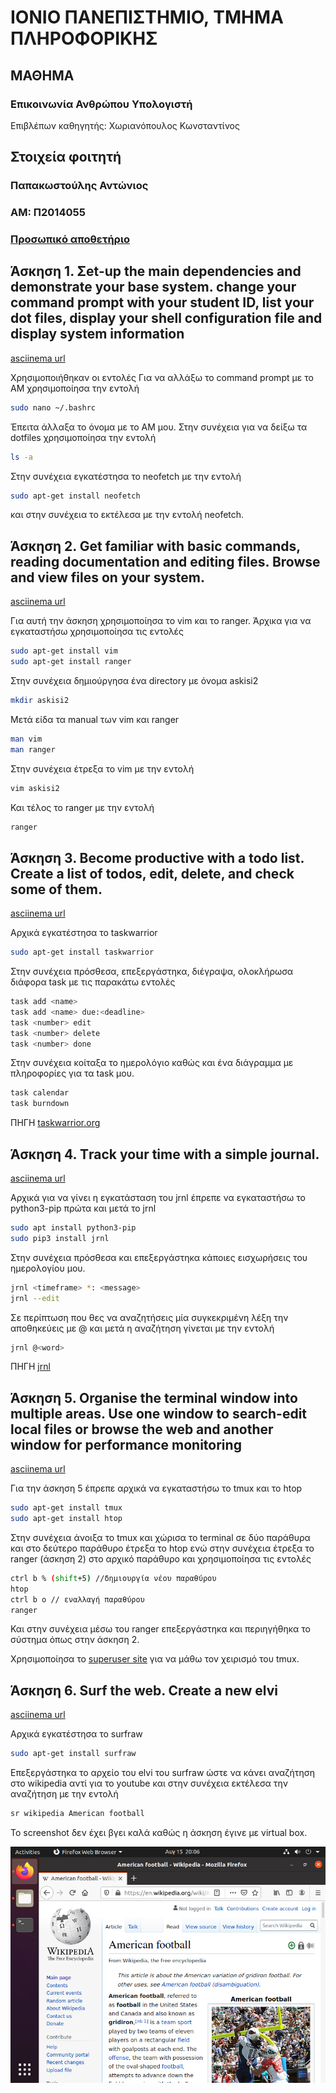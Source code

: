 # ΙΟΝΙΟ ΠΑΝΕΠΙΣΤΗΜΙΟ, ΤΜΗΜΑ ΠΛΗΡΟΦΟΡΙΚΗΣ 
## ΜΑΘΗΜΑ
### Επικοινωνία Ανθρώπου Υπολογιστή  
Επιβλέπων καθηγητής: Χωριανόπουλος Κωνσταντίνος 

## Στοιχεία φοιτητή 
### Παπακωστούλης Αντώνιος
### ΑΜ: Π2014055

### [Προσωπικό αποθετήριο](https://github.com/p14papa1/hci)





## Άσκηση 1. Σet-up the main dependencies and demonstrate your base system. change your command prompt with your student ID, list your dot files, display your shell configuration file and display system information

[asciinema url](https://asciinema.org/a/Bq03Tr1YnLH6PEgw3eNBwmtL0)

Χρησιμοποιήθηκαν οι εντολές 
Για να αλλάξω το command prompt με το ΑΜ χρησιμοποίησα την εντολή

```bash
sudo nano ~/.bashrc
```

Έπειτα άλλαξα το όνομα με το ΑΜ μου. Στην συνέχεια  για να δείξω τα dotfiles χρησιμοποίησα την εντολή 

```bash
ls -a
```

Στην συνέχεια εγκατέστησα το neofetch με την εντολή 

```bash
sudo apt-get install neofetch
```

και στην συνέχεια το εκτέλεσα με την εντολή neofetch. 



## Άσκηση 2. Get familiar with basic commands, reading documentation and editing files. Browse and view files on your system.

[asciinema url](https://asciinema.org/a/EwLNC1szZ9enYqMwx62xlQH2D)

Για αυτή την άσκηση χρησιμοποίησα το vim και το ranger. Άρχικα για να εγκαταστήσω χρησιμοποίησα τις εντολές

```bash
sudo apt-get install vim
sudo apt-get install ranger
```

Στην συνέχεια δημιούργησα ένα directory με όνομα askisi2


```bash
mkdir askisi2
```

Μετά είδα τα manual των vim και ranger 

```bash
man vim
man ranger
```

Στην συνέχεια έτρεξα το vim με την εντολή

```bash 
vim askisi2
```

Και τέλος το ranger με την εντολή 

```bash
ranger
```


## Άσκηση 3. Become productive with a todo list. Create a list of todos, edit, delete, and check some of them.

[asciinema url](https://asciinema.org/a/GXWYZ4tDSb5DTUzWUQDEaSjjj)

Αρχικά εγκατέστησα το taskwarrior

```bash
sudo apt-get install taskwarrior
```

Στην συνέχεια πρόσθεσα, επεξεργάστηκα, διέγραψα, ολοκλήρωσα διάφορα task με τις παρακάτω εντολές


```bash
task add <name>
task add <name> due:<deadline>
task <number> edit
task <number> delete
task <number> done
```

Στην συνέχεια κοίταξα το ημερολόγιο καθώς και ένα διάγραμμα με πληροφορίες για τα task μου. 

```bash
task calendar
task burndown
```

ΠΗΓΗ
[taskwarrior.org](https://taskwarrior.org/docs/start.html)



## Άσκηση 4. Τrack your time with a simple journal.

[asciinema url](https://asciinema.org/a/hjJRxXKpR2hqal8y2rwdv171W)

Αρχικά για να γίνει η εγκατάσταση του jrnl έπρεπε να εγκαταστήσω το python3-pip πρώτα και μετά το jrnl

```bash
sudo apt install python3-pip
sudo pip3 install jrnl
```

Στην συνέχεια πρόσθεσα και επεξεργάστηκα κάποιες εισχωρήσεις του ημερολογίου μου.

```bash
jrnl <timeframe> *: <message>
jrnl --edit
```

Σε περίπτωση που θες να αναζητήσεις μία συγκεκριμένη λέξη την αποθηκεύεις με @ και μετά η αναζήτηση γίνεται με την εντολή 

```bash
jrnl @<word>
```

ΠΗΓΗ
[jrnl](https://jrnl.sh/)


## Άσκηση 5. Organise the terminal window into multiple areas. Use one window to search-edit local files or browse the web and another window for performance monitoring	

[asciinema url](https://asciinema.org/a/yCGKLmcIYrkhMQwCuAeGlZorJ)


Για την άσκηση 5 έπρεπε αρχικά να εγκαταστήσω το tmux και το htop

```bash
sudo apt-get install tmux
sudo apt-get install htop
```

Στην συνέχεια άνοιξα το tmux και χώρισα το terminal σε δύο παράθυρα και στο δεύτερο παράθυρο έτρεξα το htop ενώ στην συνέχεια έτρεξα το ranger (άσκηση 2) στο αρχικό παράθυρο και χρησιμοποίησα τις εντολές

```bash
ctrl b % (shift+5) //δημιουργία νέου παραθύρου
htop
ctrl b o // εναλλαγή παραθύρου
ranger
```

Και στην συνέχεια μέσω του ranger επεξεργάστηκα και περιηγήθηκα το σύστημα όπως στην άσκηση 2. 

Χρησιμοποίησα το  [superuser site](https://superuser.com/questions/266725/tmux-ctrlb-not-working/1171345) για να μάθω τον χειρισμό του tmux.



## Άσκηση 6. Surf the web. Create a new elvi

[asciinema url](https://asciinema.org/a/WZij9DlmKg6ZdhFHdbYEwWZHP)

Αρχικά εγκατέστησα το surfraw

```bash
sudo apt-get install surfraw
```

Επεξεργάστηκα το αρχείο του elvi του surfraw ώστε να κάνει αναζήτηση στο wikipedia αντί για το youtube και στην συνέχεια εκτέλεσα την αναζήτηση με την εντολή 

```bash
sr wikipedia American football
```

To screenshot δεν έχει βγει καλά καθώς η άσκηση έγινε με virtual box. 


![](Americanfootball.png)








